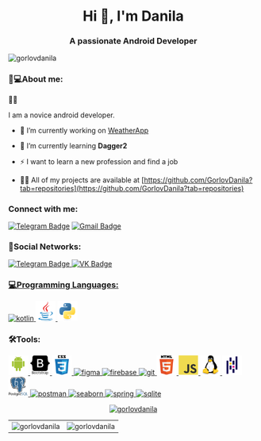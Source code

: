 <h1 align="center">Hi 👋, I'm Danila</h1>
<h3 align="center">A passionate Android Developer</h3>

<p align="left"> <img src="https://komarev.com/ghpvc/?username=gorlovdanila&label=Profile%20views&color=025cda&style=flat" alt="gorlovdanila" /> </p>

<h3 dir="auto">👨‍&zwj;💻About me:</h3>
<g-emoji class="g-emoji" alias="man_technologist" fallback-src="https://github.githubassets.com/images/icons/emoji/unicode/1f468-1f4bb.png">👨‍💻</g-emoji>
<p dir="auto">I am a novice android developer.</p>

- 🔭 I’m currently working on [WeatherApp](https://github.com/GorlovDanila/WeatherApp)

- 🌱 I’m currently learning **Dagger2**
  
- ⚡ I want to learn a new profession and find a job
  
- 👨‍💻 All of my projects are available at [https://github.com/GorlovDanila?tab=repositories](https://github.com/GorlovDanila?tab=repositories)

<h3 align="left">Connect with me:</h3>
<p align="left"> 
<a href="https://t.me/f1llzzz" rel="nofollow"><img src="https://camo.githubusercontent.com/2297af39fb6f35f5276cc5cb622c6a7f85c1956d6148f79f767ca7ec0a68e8fe/68747470733a2f2f696d672e736869656c64732e696f2f62616467652f2d66696c696d6f6e6f76616c657865792d626c75653f7374796c653d666c6174266c6f676f3d54656c656772616d266c6f676f436f6c6f723d7768697465" alt="Telegram Badge" data-canonical-src="https://img.shields.io/badge/-filimonovalexey-blue?style=flat&amp;logo=Telegram&amp;logoColor=white" style="max-width: 100%;"></a>
<a href="mailto:alexeyf08@gmail.com"><img src="https://camo.githubusercontent.com/a8c761056c822bf3e282450650e6c75bec1fb22acff08241e477faf8572b4b7e/68747470733a2f2f696d672e736869656c64732e696f2f62616467652f2d476d61696c2d7265643f7374796c653d666c6174266c6f676f3d476d61696c266c6f676f436f6c6f723d7768697465" alt="Gmail Badge" data-canonical-src="https://img.shields.io/badge/-Gmail-red?style=flat&amp;logo=Gmail&amp;logoColor=white" style="max-width: 100%;"></a>
</p>

<h3 align="left">🤝Social Networks:</h3>
<p align="left"> 
    <a href="/FilimonovAlexey/FilimonovAlexey/blob/main">
      <img src="https://camo.githubusercontent.com/23769702d6ec4634238509960554e0b7f2dc347614e708cbd68b0715fb75affb/68747470733a2f2f63646e2d69636f6e732d706e672e666c617469636f6e2e636f6d2f3531322f323131312f323131313634362e706e67" width="40" height="40" alt="Telegram Badge" data-canonical-src="https://cdn-icons-png.flaticon.com/512/2111/2111646.png" style="max-width: 100%;">
    </a>
    <a href="https://vk.com/f1ll_zzz" rel="nofollow">
      <img src="https://camo.githubusercontent.com/e8005e7cba12a7d7a844030ba9a19259bf56e6b5e921b4053aa82f7a7b38fe60/68747470733a2f2f63646e2d69636f6e732d706e672e666c617469636f6e2e636f6d2f3531322f3134352f3134353831332e706e67" width="40" height="40" alt="VK Badge" data-canonical-src="https://cdn-icons-png.flaticon.com/512/145/145813.png" style="max-width: 100%;">
    </a>
    <a href="/FilimonovAlexey/FilimonovAlexey/blob/main">
</p>

<h3 align="left">💻Programming Languages:</h3>
<p align="left"> 
<a href="https://kotlinlang.org" target="_blank" rel="noreferrer"> <img src="https://www.vectorlogo.zone/logos/kotlinlang/kotlinlang-icon.svg" alt="kotlin" width="40" height="40"/> </a> <a href="https://www.java.com" target="_blank" rel="noreferrer"> <img src="https://raw.githubusercontent.com/devicons/devicon/master/icons/java/java-original.svg" alt="java" width="40" height="40"/> </a> <a href="https://www.python.org" target="_blank" rel="noreferrer"> <img src="https://raw.githubusercontent.com/devicons/devicon/master/icons/python/python-original.svg" alt="python" width="40" height="40"/> </a>
</p>
<h3 align="left">🛠Tools:</h3>
<p align="left"> <a href="https://developer.android.com" target="_blank" rel="noreferrer"> <img src="https://raw.githubusercontent.com/devicons/devicon/master/icons/android/android-original-wordmark.svg" alt="android" width="40" height="40"/> </a> <a href="https://getbootstrap.com" target="_blank" rel="noreferrer"> <img src="https://raw.githubusercontent.com/devicons/devicon/master/icons/bootstrap/bootstrap-plain-wordmark.svg" alt="bootstrap" width="40" height="40"/> </a> <a href="https://www.w3schools.com/css/" target="_blank" rel="noreferrer"> <img src="https://raw.githubusercontent.com/devicons/devicon/master/icons/css3/css3-original-wordmark.svg" alt="css3" width="40" height="40"/> </a> <a href="https://www.figma.com/" target="_blank" rel="noreferrer"> <img src="https://www.vectorlogo.zone/logos/figma/figma-icon.svg" alt="figma" width="40" height="40"/> </a> <a href="https://firebase.google.com/" target="_blank" rel="noreferrer"> <img src="https://www.vectorlogo.zone/logos/firebase/firebase-icon.svg" alt="firebase" width="40" height="40"/> </a> <a href="https://git-scm.com/" target="_blank" rel="noreferrer"> <img src="https://www.vectorlogo.zone/logos/git-scm/git-scm-icon.svg" alt="git" width="40" height="40"/> </a> <a href="https://www.w3.org/html/" target="_blank" rel="noreferrer"> <img src="https://raw.githubusercontent.com/devicons/devicon/master/icons/html5/html5-original-wordmark.svg" alt="html5" width="40" height="40"/> </a> <a href="https://developer.mozilla.org/en-US/docs/Web/JavaScript" target="_blank" rel="noreferrer"> <img src="https://raw.githubusercontent.com/devicons/devicon/master/icons/javascript/javascript-original.svg" alt="javascript" width="40" height="40"/> </a> <a href="https://www.linux.org/" target="_blank" rel="noreferrer"> <img src="https://raw.githubusercontent.com/devicons/devicon/master/icons/linux/linux-original.svg" alt="linux" width="40" height="40"/> </a> <a href="https://pandas.pydata.org/" target="_blank" rel="noreferrer"> <img src="https://raw.githubusercontent.com/devicons/devicon/2ae2a900d2f041da66e950e4d48052658d850630/icons/pandas/pandas-original.svg" alt="pandas" width="40" height="40"/> </a> <a href="https://www.postgresql.org" target="_blank" rel="noreferrer"> <img src="https://raw.githubusercontent.com/devicons/devicon/master/icons/postgresql/postgresql-original-wordmark.svg" alt="postgresql" width="40" height="40"/> </a> <a href="https://postman.com" target="_blank" rel="noreferrer"> <img src="https://www.vectorlogo.zone/logos/getpostman/getpostman-icon.svg" alt="postman" width="40" height="40"/> </a> <a href="https://seaborn.pydata.org/" target="_blank" rel="noreferrer"> <img src="https://seaborn.pydata.org/_images/logo-mark-lightbg.svg" alt="seaborn" width="40" height="40"/> </a> <a href="https://spring.io/" target="_blank" rel="noreferrer"> <img src="https://www.vectorlogo.zone/logos/springio/springio-icon.svg" alt="spring" width="40" height="40"/> </a> <a href="https://www.sqlite.org/" target="_blank" rel="noreferrer"> <img src="https://www.vectorlogo.zone/logos/sqlite/sqlite-icon.svg" alt="sqlite" width="40" height="40"/> </a> </p>

<!-- <p align="center"><img align="left" src="https://github-readme-stats.vercel.app/api/top-langs?username=gorlovdanila&show_icons=true&locale=en&layout=compact" alt="gorlovdanila"/></p> -->

<p align="center"> <a href="https://github.com/ryo-ma/github-profile-trophy"><img src="https://github-profile-trophy.vercel.app/?username=gorlovdanila&no-bg=true&theme=algolia" alt="gorlovdanila"/></a></p>

<table>
  <tr>
    <td>
      <img align="center" src="https://github-readme-stats.vercel.app/api?username=gorlovdanila&show_icons=true&locale=en&theme=transparent" alt="gorlovdanila"/>
    </td>
    <td>
      <img padding-left: 15px align="center" src="https://github-readme-streak-stats.herokuapp.com/?user=gorlovdanila&theme=transparent" alt="gorlovdanila"/>
    </td>
  </tr>
</table>
  
<!-- <p align="left">
  <img align="center" src="https://github-readme-stats.vercel.app/api?username=gorlovdanila&show_icons=true&locale=en&theme=transparent" alt="gorlovdanila"/>
  <img padding-left: 15px align="center" src="https://github-readme-streak-stats.herokuapp.com/?user=gorlovdanila&theme=transparent" alt="gorlovdanila"/>
</p> -->
<!-- <p align="right">
    <img align="center" src="https://github-readme-streak-stats.herokuapp.com/?user=gorlovdanila&theme=transparent" alt="gorlovdanila"/>
</p>   -->

<!-- <p align="left"><img align="center" src="https://github-readme-streak-stats.herokuapp.com/?user=gorlovdanila&theme=transparent" alt="gorlovdanila"/></p> -->

